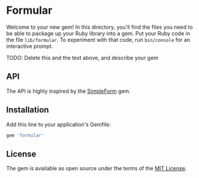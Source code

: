 # Formular

Welcome to your new gem! In this directory, you'll find the files you need to be able to package up your Ruby library into a gem. Put your Ruby code in the file `lib/formular`. To experiment with that code, run `bin/console` for an interactive prompt.

TODO: Delete this and the text above, and describe your gem

## API

The API is highly inspired by the [SimpleForm](https://github.com/plataformatec/simple_form) gem.

## Installation

Add this line to your application's Gemfile:

```ruby
gem 'formular'
```



## License

The gem is available as open source under the terms of the [MIT License](http://opensource.org/licenses/MIT).

